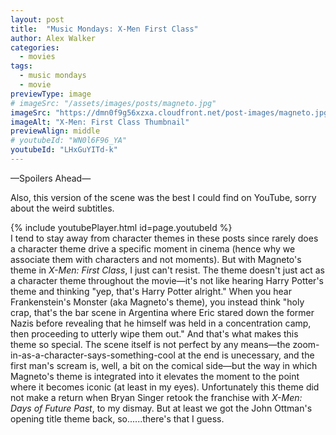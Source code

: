 ```yaml
---
layout: post
title:  "Music Mondays: X-Men First Class"
author: Alex Walker
categories:
  - movies
tags:
  - music mondays
  - movie
previewType: image
# imageSrc: "/assets/images/posts/magneto.jpg"
imageSrc: "https://dmn0f9g56xzxa.cloudfront.net/post-images/magneto.jpg"
imageAlt: "X-Men: First Class Thumbnail"
previewAlign: middle
# youtubeId: "WN0l6F96_YA"
youtubeId: "LHxGuYITd-k"
---
```

—Spoilers Ahead—

Also, this version of the scene was the best I could find on YouTube, sorry about the weird subtitles.
<!-- Also, this Spanish version of the scene is the best I could find on youtube, sorry about that. -->
{% include youtubePlayer.html id=page.youtubeId %}
<br>
I tend to stay away from character themes in these posts since rarely does a character theme drive a specific moment in cinema (hence why we associate them with characters and not moments). But with Magneto's theme in _X-Men: First Class_, I just can't resist. The theme doesn't just act as a character theme throughout the movie—it's not like hearing Harry Potter's theme and thinking "yep, that's Harry Potter alright." When you hear Frankenstein's Monster (aka Magneto's theme), you instead think "holy crap, that's the bar scene in Argentina where Eric stared down the former Nazis before revealing that he himself was held in a concentration camp, then proceeding to utterly wipe them out." And that's what makes this theme so special. The scene itself is not perfect by any means—the zoom-in-as-a-character-says-something-cool at the end is unecessary, and the first man's scream is, well, a bit on the comical side—but the way in which Magneto's theme is integrated into it elevates the moment to the point where it becomes iconic (at least in my eyes). Unfortunately this theme did not make a return when Bryan Singer retook the franchise with _X-Men: Days of Future Past_, to my dismay. But at least we got the John Ottman's opening title theme back, so......there's that I guess.
